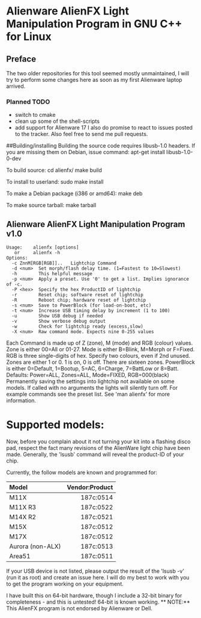 # Alienware AlienFX Light Manipulation Program in GNU C++ for Linux

## Preface
The two older repositories for this tool seemed mostly unmaintained, 
I will try to perform some changes here as soon as my first 
Alienware laptop arrived. 
### Planned TODO
- switch to cmake
- clean up some of the shell-scripts
- add support for Alienware 17
I also do promise to react to issues posted to the tracker. 
Also feel free to send me pull requests. 

##Building/installing
Building the source code requires libusb-1.0 headers.
If you are missing them on Debian, issue command:
  apt-get install libusb-1.0-0-dev

To build source:
  cd alienfx/
  make build

To install to userland:
  sudo make install

To make a Debian package (i386 or amd64):
  make deb

To make source tarball:
  make tarball
## Alienware AlienFX Light Manipulation Program v1.0
```
Usage:    alienfx [options]
   or     alienfx -h
Options:
  -c ZnnM[RGB[RGB]]..   Lightchip Command
  -d <num>  Set morph/flash delay time. (1=Fastest to 10=Slowest)
  -h        This helpful message
  -p <num>  Apply a preset. Use '0' to get a list. Implies ignorance of -c.
  -P <hex>  Specify the hex ProductID of lightchip
  -r        Reset chip; software reset of lightchip
  -R        Reboot chip; hardware reset of lightchip
  -s <num>  Save to PowerBlock (for load-on-boot, etc)
  -t <num>  Increase USB timing delay by increment (1 to 100)
  -u        Show USB debug if needed
  -v        Show verbose debug output
  -w        Check for lightchip ready (excess,slow)
  -X <num>  Raw command mode. Expects nine 0-255 values
```
Each Command is made up of Z (zone), M (mode) and RGB (colour) values.
Zone is either 00=All or 01-27.
Mode is either B=Blink, M=Morph or F=Fixed.
RGB is three single-digits of hex. Specify two colours, even if 2nd unused.
Zones are either 1 or 0. 1 is on, 0 is off. There are sixteen zones.
PowerBlock is either 0=Default, 1=Bootup, 5=AC, 6=Charge, 7=BattLow or 8=Batt.
Defaults: Power=ALL, Zones=ALL, Mode=FIXED, RGB=000(black)
Permanently saving the settings into lightchip not available on some models.
If called with no arguments the lights will silently turn off.
For example commands see the preset list.
See 'man alienfx' for more information.

# Supported models:
Now, before you complain about it not turning your kit into a flashing disco pad, respect the fact many revisions of the AlienWare light chip have been made.   Generally, the 'lsusb' command will reveal the product-ID of your chip.

Currently, the follow models are known and programmed for:

|Model           |Vendor:Product|
|:-------------- | ------------:|
|M11X            |     187c:0514|
|M11X R3         |     187c:0522|	
|M14X R2         |     187c:0521|
|M15X            |     187c:0512|
|M17X            |     187c:0512|
|Aurora (non-ALX)|     187c:0513|
|Area51          |     187c:0511|

If your USB device is not listed, please output the result of the 
'lsusb -v' (run it as root) and create an issue here. I will do my best
to work with you to get the program working on your equipment.

I have built this on 64-bit hardware, though I include a 32-bit binary for
completeness - and this is untested!  64-bit is known working.
** NOTE:** This AlienFX program is not endorsed by Alienware or Dell.
